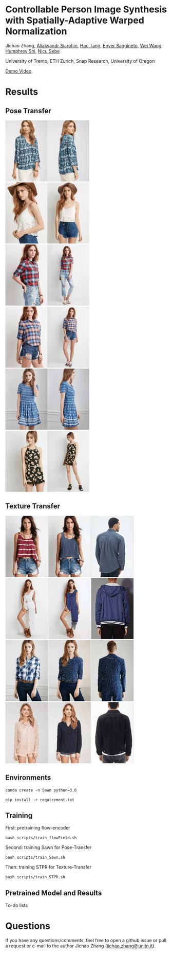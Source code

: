 # Controllable Person Image Synthesis with Spatially-Adaptive Warped Normalization

Jichao Zhang, [Aliaksandr Siarohin](https://aliaksandrsiarohin.github.io/aliaksandr-siarohin-website/), [Hao Tang](https://scholar.google.com/citations?hl=en&user=9zJkeEMAAAAJ), [Enver Sangineto](https://scholar.google.com/citations?user=eJZlvlAAAAAJ&hl=en), [Wei Wang](https://scholar.google.com/citations?user=k4SdlbcAAAAJ&hl=en), [Humphrey Shi](https://scholar.google.com/citations?user=WBvt5A8AAAAJ&hl=en&oi=ao), [Nicu Sebe](https://scholar.google.com/citations?user=tNtjSewAAAAJ&hl=en)

University of Trento, ETH Zurich, Snap Research, University of Oregon

[Demo Video](https://www.youtube.com/watch?v=fdi6-NpH6no&t=108s)  

# Results 

## Pose Transfer

<p float="left">
  <img src="imgs/pimgs/14.gif" height="190" />
  <img src="imgs/pimgs/15.gif" height="190" />
  <img src="imgs/pimgs/16.gif" height="190" />
  <img src="imgs/pimgs/17.gif" height="190" />
  <img src="imgs/pimgs/23.gif" height="190" />
  <img src="imgs/pimgs/26.gif" height="190" />
</p>

## Texture Transfer

<p float="left">
  <img src="imgs/timgs/result.gif" height="190" width="400"  />
  <img src="imgs/timgs/result2.gif" height="190" width="400" />
  <img src="imgs/timgs/result3.gif" height="190" width="400" />
  <img src="imgs/timgs/result4.gif" height="190" width="400" />
</p>

## Environments

```
conda create -n Sawn python=3.6
```
```
pip install -r requirement.txt
```

## Training

First: pretraining flow-encoder
```
bash scripts/train_flowField.sh
```
Second: training Sawn for Pose-Transfer
```
bash scripts/train_Sawn.sh
```
Then: training STPR for Texture-Transfer
```
bash scripts/train_STPR.sh
```

## Pretrained Model and Results

To-do lists

# Questions

If you have any questions/comments, feel free to open a github issue or pull a request or e-mail to the author Jichao Zhang (jichao.zhang@unitn.it).






